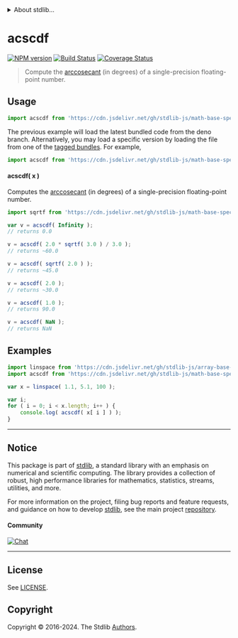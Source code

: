 <!--

@license Apache-2.0

Copyright (c) 2024 The Stdlib Authors.

Licensed under the Apache License, Version 2.0 (the "License");
you may not use this file except in compliance with the License.
You may obtain a copy of the License at

   http://www.apache.org/licenses/LICENSE-2.0

Unless required by applicable law or agreed to in writing, software
distributed under the License is distributed on an "AS IS" BASIS,
WITHOUT WARRANTIES OR CONDITIONS OF ANY KIND, either express or implied.
See the License for the specific language governing permissions and
limitations under the License.

-->


<details>
  <summary>
    About stdlib...
  </summary>
  <p>We believe in a future in which the web is a preferred environment for numerical computation. To help realize this future, we've built stdlib. stdlib is a standard library, with an emphasis on numerical and scientific computation, written in JavaScript (and C) for execution in browsers and in Node.js.</p>
  <p>The library is fully decomposable, being architected in such a way that you can swap out and mix and match APIs and functionality to cater to your exact preferences and use cases.</p>
  <p>When you use stdlib, you can be absolutely certain that you are using the most thorough, rigorous, well-written, studied, documented, tested, measured, and high-quality code out there.</p>
  <p>To join us in bringing numerical computing to the web, get started by checking us out on <a href="https://github.com/stdlib-js/stdlib">GitHub</a>, and please consider <a href="https://opencollective.com/stdlib">financially supporting stdlib</a>. We greatly appreciate your continued support!</p>
</details>

# acscdf

[![NPM version][npm-image]][npm-url] [![Build Status][test-image]][test-url] [![Coverage Status][coverage-image]][coverage-url] <!-- [![dependencies][dependencies-image]][dependencies-url] -->

> Compute the [arccosecant][arccosecant] (in degrees) of a single-precision floating-point number.



<section class="usage">

## Usage

```javascript
import acscdf from 'https://cdn.jsdelivr.net/gh/stdlib-js/math-base-special-acscdf@deno/mod.js';
```
The previous example will load the latest bundled code from the deno branch. Alternatively, you may load a specific version by loading the file from one of the [tagged bundles](https://github.com/stdlib-js/math-base-special-acscdf/tags). For example,

```javascript
import acscdf from 'https://cdn.jsdelivr.net/gh/stdlib-js/math-base-special-acscdf@v0.0.2-deno/mod.js';
```

#### acscdf( x )

Computes the [arccosecant][arccosecant] (in degrees) of a single-precision floating-point number.

```javascript
import sqrtf from 'https://cdn.jsdelivr.net/gh/stdlib-js/math-base-special-sqrtf@deno/mod.js';

var v = acscdf( Infinity );
// returns 0.0

v = acscdf( 2.0 * sqrtf( 3.0 ) / 3.0 );
// returns ~60.0

v = acscdf( sqrtf( 2.0 ) );
// returns ~45.0

v = acscdf( 2.0 );
// returns ~30.0

v = acscdf( 1.0 );
// returns 90.0

v = acscdf( NaN );
// returns NaN
```

</section>

<!-- /.usage -->

<section class="examples">

## Examples

<!-- eslint no-undef: "error" -->

```javascript
import linspace from 'https://cdn.jsdelivr.net/gh/stdlib-js/array-base-linspace@deno/mod.js';
import acscdf from 'https://cdn.jsdelivr.net/gh/stdlib-js/math-base-special-acscdf@deno/mod.js';

var x = linspace( 1.1, 5.1, 100 );

var i;
for ( i = 0; i < x.length; i++ ) {
    console.log( acscdf( x[ i ] ) );
}
```

</section>

<!-- /.examples -->

<!-- C interface documentation. -->



<!-- Section for related `stdlib` packages. Do not manually edit this section, as it is automatically populated. -->

<section class="related">

</section>

<!-- /.related -->

<!-- Section for all links. Make sure to keep an empty line after the `section` element and another before the `/section` close. -->


<section class="main-repo" >

* * *

## Notice

This package is part of [stdlib][stdlib], a standard library with an emphasis on numerical and scientific computing. The library provides a collection of robust, high performance libraries for mathematics, statistics, streams, utilities, and more.

For more information on the project, filing bug reports and feature requests, and guidance on how to develop [stdlib][stdlib], see the main project [repository][stdlib].

#### Community

[![Chat][chat-image]][chat-url]

---

## License

See [LICENSE][stdlib-license].


## Copyright

Copyright &copy; 2016-2024. The Stdlib [Authors][stdlib-authors].

</section>

<!-- /.stdlib -->

<!-- Section for all links. Make sure to keep an empty line after the `section` element and another before the `/section` close. -->

<section class="links">

[npm-image]: http://img.shields.io/npm/v/@stdlib/math-base-special-acscdf.svg
[npm-url]: https://npmjs.org/package/@stdlib/math-base-special-acscdf

[test-image]: https://github.com/stdlib-js/math-base-special-acscdf/actions/workflows/test.yml/badge.svg?branch=v0.0.2
[test-url]: https://github.com/stdlib-js/math-base-special-acscdf/actions/workflows/test.yml?query=branch:v0.0.2

[coverage-image]: https://img.shields.io/codecov/c/github/stdlib-js/math-base-special-acscdf/main.svg
[coverage-url]: https://codecov.io/github/stdlib-js/math-base-special-acscdf?branch=main

<!--

[dependencies-image]: https://img.shields.io/david/stdlib-js/math-base-special-acscdf.svg
[dependencies-url]: https://david-dm.org/stdlib-js/math-base-special-acscdf/main

-->

[chat-image]: https://img.shields.io/gitter/room/stdlib-js/stdlib.svg
[chat-url]: https://app.gitter.im/#/room/#stdlib-js_stdlib:gitter.im

[stdlib]: https://github.com/stdlib-js/stdlib

[stdlib-authors]: https://github.com/stdlib-js/stdlib/graphs/contributors

[umd]: https://github.com/umdjs/umd
[es-module]: https://developer.mozilla.org/en-US/docs/Web/JavaScript/Guide/Modules

[deno-url]: https://github.com/stdlib-js/math-base-special-acscdf/tree/deno
[deno-readme]: https://github.com/stdlib-js/math-base-special-acscdf/blob/deno/README.md
[umd-url]: https://github.com/stdlib-js/math-base-special-acscdf/tree/umd
[umd-readme]: https://github.com/stdlib-js/math-base-special-acscdf/blob/umd/README.md
[esm-url]: https://github.com/stdlib-js/math-base-special-acscdf/tree/esm
[esm-readme]: https://github.com/stdlib-js/math-base-special-acscdf/blob/esm/README.md
[branches-url]: https://github.com/stdlib-js/math-base-special-acscdf/blob/main/branches.md

[stdlib-license]: https://raw.githubusercontent.com/stdlib-js/math-base-special-acscdf/main/LICENSE

[arccosecant]: https://en.wikipedia.org/wiki/Inverse_trigonometric_functions

<!-- <related-links> -->

<!-- </related-links> -->

</section>

<!-- /.links -->
